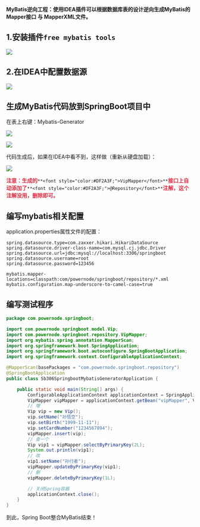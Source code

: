 
**MyBatis逆向工程：使用IDEA插件可以根据数据库表的设计逆向生成MyBatis的Mapper接口 与 MapperXML文件。**

## 1.安装插件`free mybatis tools`
![](https://cdn.nlark.com/yuque/0/2024/png/21376908/1729234849712-989025f9-e324-45c0-a126-48ea9186582b.png)



## 2.在IDEA中配置数据源
![](https://cdn.nlark.com/yuque/0/2024/png/21376908/1729234975933-38892ecf-5c92-4626-904b-223426f8f026.png)



## 生成MyBatis代码放到SpringBoot项目中
在表上右键：Mybatis-Generator

![](https://cdn.nlark.com/yuque/0/2024/png/21376908/1729235071633-a4d6bd7a-dc80-45c3-bc52-31dfee5789bf.png)

![](https://cdn.nlark.com/yuque/0/2024/png/21376908/1729235692907-6637331b-7b98-41d0-9ca2-47ed44c9bab0.png)


代码生成后，如果在IDEA中看不到，这样做（重新从硬盘加载）：

![](https://cdn.nlark.com/yuque/0/2024/png/21376908/1729235782802-6c83273c-0b14-405f-a1c8-793fc80c9123.png)



**<font style="color:#DF2A3F;">注意：生成的</font>**`**<font style="color:#DF2A3F;">VipMapper</font>**`**<font style="color:#DF2A3F;">接口上自动添加了</font>**`**<font style="color:#DF2A3F;">@Repository</font>**`**<font style="color:#DF2A3F;">注解，这个注解没用，删除即可。</font>**

**<font style="color:#DF2A3F;"></font>**


## 编写mybatis相关配置
application.properties属性文件的配置：

```properties
spring.datasource.type=com.zaxxer.hikari.HikariDataSource
spring.datasource.driver-class-name=com.mysql.cj.jdbc.Driver
spring.datasource.url=jdbc:mysql://localhost:3306/springboot
spring.datasource.username=root
spring.datasource.password=123456

mybatis.mapper-locations=classpath:com/powernode/springboot/repository/*.xml
mybatis.configuration.map-underscore-to-camel-case=true
```


## 编写测试程序
```java
package com.powernode.springboot;

import com.powernode.springboot.model.Vip;
import com.powernode.springboot.repository.VipMapper;
import org.mybatis.spring.annotation.MapperScan;
import org.springframework.boot.SpringApplication;
import org.springframework.boot.autoconfigure.SpringBootApplication;
import org.springframework.context.ConfigurableApplicationContext;

@MapperScan(basePackages = "com.powernode.springboot.repository")
@SpringBootApplication
public class Sb306SpringbootMybatisGeneratorApplication {

    public static void main(String[] args) {
        ConfigurableApplicationContext applicationContext = SpringApplication.run(Sb306SpringbootMybatisGeneratorApplication.class, args);
        VipMapper vipMapper = applicationContext.getBean("vipMapper", VipMapper.class);
        // 增
        Vip vip = new Vip();
        vip.setName("孙悟空");
        vip.setBirth("1999-11-11");
        vip.setCardNumber("1234567894");
        vipMapper.insert(vip);
        // 查一个
        Vip vip1 = vipMapper.selectByPrimaryKey(2L);
        System.out.println(vip1);
        // 改
        vip1.setName("孙行者");
        vipMapper.updateByPrimaryKey(vip1);
        // 删
        vipMapper.deleteByPrimaryKey(1L);

        // 关闭Spring容器
        applicationContext.close();
    }
}
```

到此，Spring Boot整合MyBatis结束！



